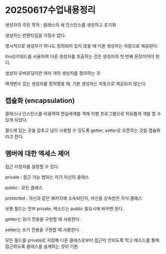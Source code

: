 # 20250617수업내용정리

생성자의 주된 목적 : 클래스의 새 인스턴스를 생성하고 초기화

생성자는 반환타입을 가질수 없다.

명시적으로 생성자가 하나도 정의되어 있지 않을 때 기본 생성자는 자동으로 제공된다.

this()키워드를 사용하여 다른 생성자를 호출하는 것은 생성자의 첫 번째 문장이어야 한다.

생성자 오버로딩이란 여러 개의 생성자를 정의하는 것

매개변수 있는 생성자를 정의했을 때, 기본 생성자는 자동으로 제공되지 않는다.

## 캡슐화 (encapsulation)

클래스나 인스턴스를 이용하여 현실세계를 객체 지향 프로그램으로 자유롭게 개발 할 수 있게 되었다.

필드에 있는 것을 감추고 남이 사용할 수 있도록 getter, setter로 오픈하는 것을 캡슐화 라고 한다.

## 멤버에 대한 엑세스 제어
접근 지정자를 설정할 수 있다.

private : 접근 가능 범위는 자기 자신의 클래스

public : 모든 클래스

protected : 자신과 같은 패키지에 소속되던지, 자신을 상속받은 자식 클래스

보통 필드는 전부 private, 메소드는 public
필요시에 바꾸면 된다.

getter는 읽기 전용을 구현할 때 사용한다.

setter는 쓰기 전용을 구현할 때 사용한다.

모든 필드를 private로 지정해 다른 클래스로부터 접근이 안되도록 막고 메소드를 통해 접근하도록 클래스를 설계하는 것이 기본.


